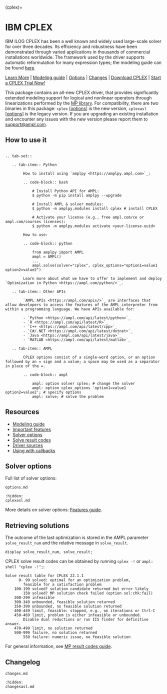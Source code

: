 (cplex)=

# IBM CPLEX

IBM ILOG CPLEX has been a well known and widely used large-scale solver for over three decades. Its efficiency and robustness have been demonstrated through varied applications in thousands of commercial installations worldwide.
The framework used by the driver supports automatic reformulation for many expression types; the modeling guide can be
found [here](https://mp.ampl.com/model-guide.html).

[Learn More](https://ampl.com/products/solvers/solvers-we-sell/cplex/)
| [Modeling guide](https://mp.ampl.com/model-guide.html)
| [Options](#solver-options)
| [Changes](changes.md)
| [Download CPLEX](https://portal.ampl.com/user/ampl/download/cplex)
| [Start a CPLEX Trial Now!](https://portal.ampl.com/user/ampl/request/amplce/trial?solver=cplex)

This package contains an all-new CPLEX driver, that provides significantly extended modeling support for logical and nonlinear operators through linearizations performed by the [MP library](https://mp.ampl.com/). For compatibility, there are two binaries in this package: `cplex` [[options](options.md)] is the new version, `cplexasl` [[options](cplexasl.md)] is the legacy version. If you are upgrading an existing installation and encounter any issues with the new version please report them to [support@ampl.com](mailto:support@ampl.com).


## How to use it

```{eval-rst}

.. tab-set::

   .. tab-item:: Python
   
        How to install using `amplpy <https://amplpy.ampl.com>`_:

        .. code-block:: bash

            # Install Python API for AMPL:
            $ python -m pip install amplpy --upgrade

            # Install AMPL & solver modules:
            $ python -m amplpy.modules install cplex # install CPLEX

            # Activate your license (e.g., free ampl.com/ce or ampl.com/courses licenses):
            $ python -m amplpy.modules activate <your-license-uuid>

        How to use:

        .. code-block:: python

            from amplpy import AMPL
            ampl = AMPL()
            ...
            ampl.solve(solver="cplex", cplex_options="option1=value1 option2=value2")

        Learn more about what we have to offer to implement and deploy `Optimization in Python <https://ampl.com/python/>`_.

   .. tab-item:: Other APIs

        `AMPL APIs <https://ampl.com/apis/>`_ are interfaces that allow developers to access the features of the AMPL interpreter from within a programming language. We have APIs available for:

        - `Python <https://ampl.com/api/latest/python>`_
        - `R <https://ampl.com/api/latest/R>`_
        - `C++ <https://ampl.com/api/latest/cpp>`_
        - `C#/.NET <https://ampl.com/api/latest/dotnet>`_
        - `Java <https://ampl.com/api/latest/java>`_
        - `MATLAB <https://ampl.com/api/latest/matlab>`_

   .. tab-item:: AMPL

        CPLEX options consist of a single-word option, or an option followed by an = sign and a value; a space may be used as a separator in place of the =.

        .. code-block:: ampl

            ampl: option solver cplex; # change the solver
            ampl: option cplex_options 'option1=value1 option2=value2'; # specify options
            ampl: solve; # solve the problem
```

## Resources

* [Modeling guide](https://mp.ampl.com/model-guide.html)
* [Important features](https://mp.ampl.com/features-guide.html#important-features)
* [Solver options](#solver-options)
* [Solve result codes](#retrieving-solutions)
* [Driver sources](https://github.com/ampl/mp/tree/develop/solvers/cplex)
* [Using with callbacks](https://ampls.ampl.com/)


## Solver options

Full list of solver options:
```{toctree}
options.md
```
```{toctree}
:hidden:
cplexasl.md
```

More details on solver options: [Features guide](https://mp.ampl.com/features-guide.html).


## Retrieving solutions

The outcome of the last optimization is stored in the AMPL parameter `solve_result_num` and the relative message in
`solve_result`.

```ampl
display solve_result_num, solve_result;
```

CPLEX solve result codes can be obtained by running `cplex -!` or `ampl: shell "cplex -!";`:
```
Solve result table for CPLEX 22.1.1
	  0- 99	solved: optimal for an optimization problem,
		feasible for a satisfaction problem 
	100-199	solved? solution candidate returned but error likely 
	    150	solved? MP solution check failed (option sol:chk:fail) 
	200-299	infeasible 
	300-349	unbounded, feasible solution returned 
	350-399	unbounded, no feasible solution returned 
	400-449	limit, feasible: stopped, e.g., on iterations or Ctrl-C 
	450-469	limit, problem is either infeasible or unbounded.
		Disable dual reductions or run IIS finder for definitive answer.
	470-499	limit, no solution returned 
	500-999	failure, no solution returned 
	    550	failure: numeric issue, no feasible solution
```

For general information, see [MP result codes guide](https://mp.ampl.com/features-guide.html#solve-result-codes).


## Changelog

```{toctree}
changes.md
```
```{toctree}
:hidden:
changesasl.md
```
